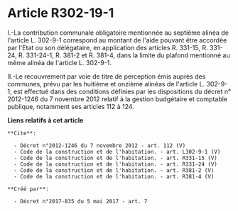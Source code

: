 # Article R302-19-1

I.-La contribution communale obligatoire mentionnée au septième alinéa de l'article L. 302-9-1 correspond au montant de
l'aide pouvant être accordée par l'Etat ou son délégataire, en application des articles R. 331-15, R. 331-24, R. 331-24-1, R.
381-2 et R. 381-4, dans la limite du plafond mentionné au même alinéa de l'article L. 302-9-1. 

II.-Le recouvrement par voie de titre de perception émis auprès des communes, prévu par les huitième et onzième alinéas de
l'article L. 302-9-1, est effectué dans des conditions définies par les dispositions du décret n° 2012-1246 du 7 novembre
2012 relatif à la gestion budgétaire et comptable publique, notamment ses articles 112 à 124.

**Liens relatifs à cet article**

	**Cite**:

	  - Décret n°2012-1246 du 7 novembre 2012 - art. 112 (V)
	  - Code de la construction et de l'habitation. - art. L302-9-1 (V)
	  - Code de la construction et de l'habitation. - art. R331-15 (V)
	  - Code de la construction et de l'habitation. - art. R331-24 (V)
	  - Code de la construction et de l'habitation. - art. R381-2 (V)
	  - Code de la construction et de l'habitation. - art. R381-4 (V)

	**Créé par**:

	  - Décret n°2017-835 du 5 mai 2017 - art. 7
